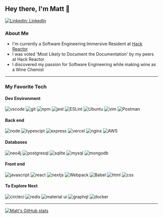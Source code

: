 ## Hey there, I'm Matt 👋

[![Linkedin: LinkedIn](https://img.shields.io/badge/-LinkedIn-blue?style=flat-square&logo=Linkedin&logoColor=white&link=https://www.linkedin.com/in/matt-heindel/)](https://www.linkedin.com/in/matt-heindel/)

### About Me

- I'm currently a Software Engineering Immersive Resident at [Hack Reactor](https://www.hackreactor.com/coding-bootcamp?gclid=CjwKCAjwuvmHBhAxEiwAWAYj-GAGxDfcp29hdLplIaXfBrrLL-noZV7WkwMzGgZ54yDuHydiM9izaxoCWAoQAvD_BwE)
- I was voted 'Most Likely to Document the Documentation' by my peers at Hack Reactor
- I discovered my passion for Software Engineering while making wine as a Wine Chemist

---

### My Favorite Tech

#### Dev Environment

![vscode](https://img.shields.io/badge/Visual_Studio_Code-0078D4?style=for-the-badge&logo=visual%20studio%20code&logoColor=white)
![git](https://img.shields.io/badge/Git-F05032?style=for-the-badge&logo=git&logoColor=white)
![npm](https://img.shields.io/badge/npm-CB3837?style=for-the-badge&logo=npm&logoColor=white)
![jest](https://img.shields.io/badge/Jest-C21325?style=for-the-badge&logo=jest&logoColor=white)
![ESLint](https://img.shields.io/badge/ESLint-4B3263?style=for-the-badge&logo=eslint&logoColor=white)
![Ubuntu](https://img.shields.io/badge/Ubuntu-E95420?style=for-the-badge&logo=ubuntu&logoColor=white)
![vim](https://img.shields.io/badge/VIM-%2311AB00.svg?&style=for-the-badge&logo=vim&logoColor=white)
![Postman](https://img.shields.io/badge/Postman-FF6C37?style=for-the-badge&logo=postman&logoColor=white)

#### Back end

![node](https://img.shields.io/badge/Node.js-339933?style=for-the-badge&logo=nodedotjs&logoColor=white)
![typescipt](https://img.shields.io/badge/TypeScript-007ACC?style=for-the-badge&logo=typescript&logoColor=white)
![express](https://img.shields.io/badge/Express.js-000000?style=for-the-badge&logo=express&logoColor=white)
![vercel](https://img.shields.io/badge/Vercel-000000?style=for-the-badge&logo=vercel&logoColor=white)
![nginx](https://img.shields.io/badge/Nginx-009639?style=for-the-badge&logo=nginx&logoColor=white)
![AWS](https://img.shields.io/badge/AWS-%23FF9900.svg?style=for-the-badge&logo=amazon-aws&logoColor=white)

#### Databases

![neo4j](https://img.shields.io/badge/Neo4j-018bff?style=for-the-badge&logo=neo4j&logoColor=white)
![postgresql](https://img.shields.io/badge/PostgreSQL-316192?style=for-the-badge&logo=postgresql&logoColor=white)
![sqlite](https://img.shields.io/badge/sqlite-%2307405e.svg?style=for-the-badge&logo=sqlite&logoColor=white)
![mysql](https://img.shields.io/badge/MySQL-00000F?style=for-the-badge&logo=mysql&logoColor=white)
![mongodb](https://img.shields.io/badge/MongoDB-4EA94B?style=for-the-badge&logo=mongodb&logoColor=white)

#### Front end

![javascript](https://img.shields.io/badge/JavaScript-323330?style=for-the-badge&logo=javascript&logoColor=F7DF1E)
![react](https://img.shields.io/badge/React-20232A?style=for-the-badge&logo=react&logoColor=61DAFB)
![nextjs](https://img.shields.io/badge/next.js-000000?style=for-the-badge&logo=nextdotjs&logoColor=white)
![Webpack](https://img.shields.io/badge/webpack-%238DD6F9.svg?style=for-the-badge&logo=webpack&logoColor=black)
![Babel](https://img.shields.io/badge/Babel-F9DC3e?style=for-the-badge&logo=babel&logoColor=black)
![html](https://img.shields.io/badge/HTML5-E34F26?style=for-the-badge&logo=html5&logoColor=white)
![css](https://img.shields.io/badge/CSS3-1572B6?style=for-the-badge&logo=css3&logoColor=white)

#### To Explore Next

![circleci](https://img.shields.io/badge/circleci-343434?style=for-the-badge&logo=circleci&logoColor=white)
![redis](https://img.shields.io/badge/redis-%23DD0031.svg?style=for-the-badge&logo=redis&logoColor=white)
![material ui](https://img.shields.io/badge/Material--UI-0081CB?style=for-the-badge&logo=material-ui&logoColor=white)
![graphql](https://img.shields.io/badge/GraphQl-E10098?style=for-the-badge&logo=graphql&logoColor=white)
![docker](https://img.shields.io/badge/docker-%230db7ed.svg?style=for-the-badge&logo=docker&logoColor=white)

---

[![Matt's GitHub stats](https://github-readme-stats.vercel.app/api?username=matt-heindel&show_icons=true&count_private=true&theme=dark)](https://github.com/anuraghazra/github-readme-stats)
